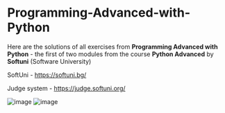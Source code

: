 # Programming-Advanced-with-Python

Here are the solutions of all exercises from **Programming Advanced with Python** - the first of two modules from the course **Python Advanced** by **Softuni** (Software University)

SoftUni - https://softuni.bg/

Judge system - https://judge.softuni.org/

![image](https://github.com/StivanD/Programming-Advanced-with-Python/assets/62377138/54d788a5-9953-406d-9b47-1c9c142ec993)
![image](https://github.com/StivanD/Programming-Advanced-with-Python/assets/62377138/2fb44ffe-300a-45dd-ba93-d69d3526efe1)

